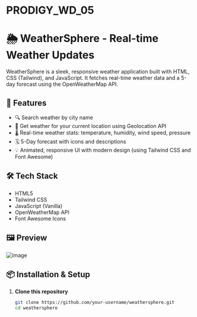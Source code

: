 # PRODIGY_WD_05

# 🌦️ WeatherSphere - Real-time Weather Updates

WeatherSphere is a sleek, responsive weather application built with HTML, CSS (Tailwind), and JavaScript. It fetches real-time weather data and a 5-day forecast using the OpenWeatherMap API.

## 🚀 Features

- 🔍 Search weather by city name
- 📍 Get weather for your current location using Geolocation API
- 🌡️ Real-time weather stats: temperature, humidity, wind speed, pressure
- 🗓️ 5-Day forecast with icons and descriptions
- 💡 Animated, responsive UI with modern design (using Tailwind CSS and Font Awesome)

## 🛠️ Tech Stack

- HTML5
- Tailwind CSS
- JavaScript (Vanilla)
- OpenWeatherMap API
- Font Awesome Icons

## 🖼️ Preview

![image](https://github.com/user-attachments/assets/1c27494a-3c3d-462f-8823-9c26d8d374ab)


## 📦 Installation & Setup

1. **Clone this repository**
   ```bash
   git clone https://github.com/your-username/weathersphere.git
   cd weathersphere
